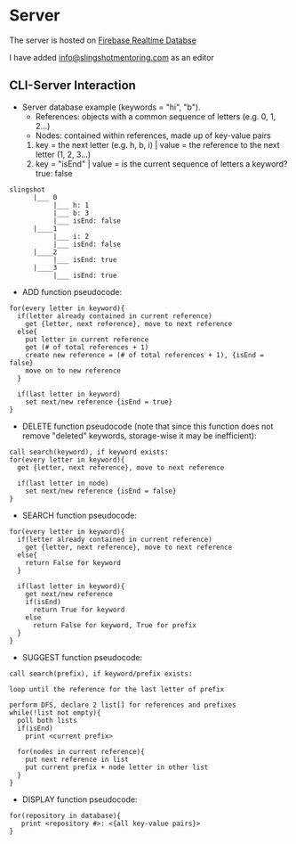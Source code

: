 # Server
The server is hosted on [Firebase Realtime Databse](https://console.firebase.google.com/u/0/project/slingshot-312422/database/slingshot-312422-default-rtdb/data)

I have added info@slingshotmentoring.com as an editor


## CLI-Server Interaction

- Server database example (keywords = "hi", "b"). 
   - References: objects with a common sequence of letters (e.g. 0, 1, 2...)
   - Nodes: contained within references, made up of key-value pairs
    1) key = the next letter (e.g. h, b, i) | value = the reference to the next letter (1, 2, 3...)
    2) key = "isEnd" | value = is the current sequence of letters a keyword? true: false
```
slingshot
      |___ 0
           |___ h: 1
           |___ b: 3
           |___ isEnd: false
      |____1
           |___ i: 2
           |___ isEnd: false
      |____2
           |___ isEnd: true
      |____3
           |___ isEnd: true
```

- ADD function pseudocode:
```
for(every letter in keyword){
  if(letter already contained in current reference)
    get {letter, next reference}, move to next reference
  else{
    put letter in current reference
    get (# of total references + 1)
    create new reference = (# of total references + 1), {isEnd = false}
    move on to new reference
  }
  
  if(last letter in keyword)
    set next/new reference {isEnd = true}
}
```
- DELETE function pseudocode (note that since this function does not remove "deleted" keywords, storage-wise it may be inefficient):
```
call search(keyword), if keyword exists:
for(every letter in keyword){
  get {letter, next reference}, move to next reference
  
  if(last letter in node)
    set next/new reference {isEnd = false}
}
```
- SEARCH function pseudocode:
```
for(every letter in keyword){
  if(letter already contained in current reference)
    get {letter, next reference}, move to next reference
  else{
    return False for keyword
  }
  
  if(last letter in keyword){
    get next/new reference
    if(isEnd)
      return True for keyword
    else
      return False for keyword, True for prefix
  }
}
```
- SUGGEST function pseudocode:
```
call search(prefix), if keyword/prefix exists:

loop until the reference for the last letter of prefix

perform DFS, declare 2 list[] for references and prefixes
while(!list not empty){
  poll both lists
  if(isEnd)
    print <current prefix>
    
  for(nodes in current reference){
    put next reference in list
    put current prefix + node letter in other list
  }
}
```
- DISPLAY function pseudocode:
```
for(repository in database){
   print <repository #>: <{all key-value pairs}>
}
```
